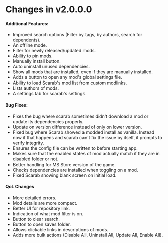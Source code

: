 # Changes in v2.0.0.0
#### Additional Features:
- Improved search options (Filter by tags, by authors, search for dependents).
- An offline mode.
- Filter for newly released/updated mods.
- Ability to pin mods.
- Manually install button.
- Auto uninstall unused dependencies.
- Show all mods that are installed, even if they are manually installed.
- Adds a button to open any mod's global settings file.
- Ability to load Scarab's mod list from custom modlinks.
- Lists authors of mods.
- A settings tab for scarab's settings.
#### Bug Fixes:
- Fixes the bug where scarab sometimes didn't download a mod or update its dependencies properly.
- Update on version difference instead of only on lower version.
- Fixed bug where Scarab showed a modded install as vanilla. Instead now if that happens and scarab can't fix the issue by itself, it prompts to verify integrity.
- Ensures the config file can be written to before starting app.
- Makes sure that the enabled states of mod actually match if they are in disabled folder or not.
- Better handling for MS Store version of the game.
- Checks dependencies are installed when toggling on a mod.
- Fixed Scarab showing blank screen on initial load.
#### QoL Changes
- More detailed errors.
- Mod details are more compact.
- Better UI for repository link.
- Indication of what mod filter is on.
- Button to clear search.
- Button to open saves folder.
- Allows clickable links in descriptions of mods.
- Adds more bulk actions (Disable All, Uninstall All, Update All, Enable All).